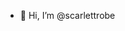 - 👋 Hi, I’m @scarlettrobe
<!---
scarlettrobe/scarlettrobe is a ✨ special ✨ repository because its `README.md` (this file) appears on your GitHub profile.
You can click the Preview link to take a look at your changes.
--->
